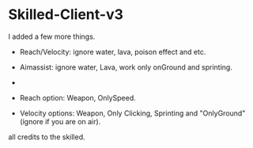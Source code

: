 # Skilled-Client-v3
I added a few more things.

- Reach/Velocity: ignore water, lava, poison effect and etc.

- Aimassist: ignore water, Lava, work only onGround and sprinting.
- 
- Reach option: Weapon, OnlySpeed.

- Velocity options: Weapon, Only Clicking, Sprinting and "OnlyGround" (ignore if you are on air).



 all credits to the skilled.
